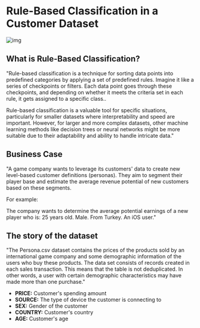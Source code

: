 
# Rule-Based Classification in a Customer Dataset

![img](https://assets-global.website-files.com/6323a1c939dc0812ffd785cb/64c9621d9e0f4f914a333e54_63b2cd7b2091f14c2776eab3_638d3e9544a03f5462b9521c_Blog-Three-ways-to-maximise-the-value-of-your-customer-data.png)

##


## What is Rule-Based Classification?

"Rule-based classification is a technique for sorting data points into predefined categories by applying a set of predefined rules. Imagine it like a series of checkpoints or filters. Each data point goes through these checkpoints, and depending on whether it meets the criteria set in each rule, it gets assigned to a specific class..

Rule-based classification is a valuable tool for specific situations, particularly for smaller datasets where interpretability and speed are important. However, for larger and more complex datasets, other machine learning methods like decision trees or neural networks might be more suitable due to their adaptability and ability to handle intricate data."

## Business Case

"A game company wants to leverage its customers' data to create new level-based customer definitions (personas). They aim to segment their player base and estimate the average revenue potential of new customers based on these segments.

For example:

The company wants to determine the average potential earnings of a new player who is:
25 years old.
Male.
From Turkey.
An iOS user."

## The story of the dataset

"The Persona.csv dataset contains the prices of the products sold by an international game company and some demographic information of the users who buy these products. The data set consists of records created in each sales transaction. This means that the table is not deduplicated. In other words, a user with certain demographic characteristics may have made more than one purchase."

- **PRICE:** Customer's spending amount
- **SOURCE:** The type of device the customer is connecting to
- **SEX:** Gender of the customer
- **COUNTRY:** Customer's country
- **AGE:** Customer's age


